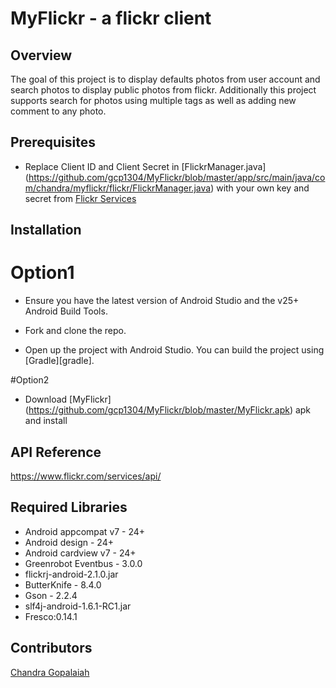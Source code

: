 # MyFlickr - a flickr client

## Overview
The goal of this project is to display defaults photos from user account and search photos to display public photos from flickr.  Additionally this project supports search for photos using multiple tags as well as adding new comment to any photo.

## Prerequisites
- Replace Client ID and Client Secret in [FlickrManager.java] (https://github.com/gcp1304/MyFlickr/blob/master/app/src/main/java/com/chandra/myflickr/flickr/FlickrManager.java) with your own key and secret from [Flickr Services](https://www.flickr.com/services/)

## Installation

# Option1
- Ensure you have the latest version of Android Studio and the v25+ Android Build Tools.

- Fork and clone the repo.

- Open up the project with Android Studio. You can build the project using [Gradle][gradle].

#Option2
- Download [MyFlickr] (https://github.com/gcp1304/MyFlickr/blob/master/MyFlickr.apk) apk and install


## API Reference

https://www.flickr.com/services/api/

## Required Libraries

- Android appcompat v7 - 24+
- Android design - 24+
- Android cardview v7 - 24+
- Greenrobot Eventbus - 3.0.0
- flickrj-android-2.1.0.jar
- ButterKnife - 8.4.0
- Gson - 2.2.4
- slf4j-android-1.6.1-RC1.jar
- Fresco:0.14.1

## Contributors
[Chandra Gopalaiah](https://github.com/gcp1304)

